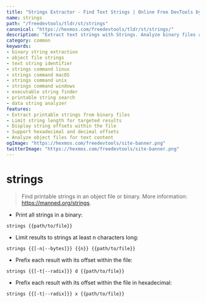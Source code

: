 ```yaml
---
title: "Strings Extractor - Find Text Strings | Online Free DevTools by Hexmos"
name: strings
path: "/freedevtools/tldr/st/strings"
canonical: "https://hexmos.com/freedevtools/tldr/st/strings/"
description: "Extract text strings with Strings. Analyze binary files and identify readable text sequences. Free online tool, no registration required."
category: common
keywords:
- binary string extraction
- object file strings
- text string identifier
- strings command linux
- strings command macOS
- strings command unix
- strings command windows
- executable string finder
- printable string search
- data string analyzer
features:
- Extract printable strings from binary files
- Limit string length for targeted results
- Display string offsets within the file
- Support hexadecimal and decimal offsets
- Analyze object files for text content
ogImage: "https://hexmos.com/freedevtools/site-banner.png"
twitterImage: "https://hexmos.com/freedevtools/site-banner.png"
---
```


# strings

> Find printable strings in an object file or binary.
> More information: <https://manned.org/strings>.

- Print all strings in a binary:

`strings {{path/to/file}}`

- Limit results to strings at least n characters long:

`strings {{[-n|--bytes]}} {{n}} {{path/to/file}}`

- Prefix each result with its offset within the file:

`strings {{[-t|--radix]}} d {{path/to/file}}`

- Prefix each result with its offset within the file in hexadecimal:

`strings {{[-t|--radix]}} x {{path/to/file}}`
